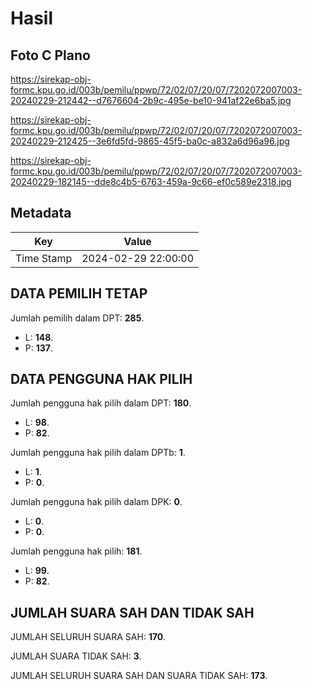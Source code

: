 # Hasil

## Foto C Plano

https://sirekap-obj-formc.kpu.go.id/003b/pemilu/ppwp/72/02/07/20/07/7202072007003-20240229-212442--d7676604-2b9c-495e-be10-941af22e6ba5.jpg

https://sirekap-obj-formc.kpu.go.id/003b/pemilu/ppwp/72/02/07/20/07/7202072007003-20240229-212425--3e6fd5fd-9865-45f5-ba0c-a832a6d96a96.jpg

https://sirekap-obj-formc.kpu.go.id/003b/pemilu/ppwp/72/02/07/20/07/7202072007003-20240229-182145--dde8c4b5-6763-459a-9c66-ef0c589e2318.jpg


## Metadata

| Key        | Value               |
| ---------- | ------------------- |
| Time Stamp | 2024-02-29 22:00:00 |


## DATA PEMILIH TETAP

Jumlah pemilih dalam DPT: **285**.
 * L: **148**.
 * P: **137**.

## DATA PENGGUNA HAK PILIH

Jumlah pengguna hak pilih dalam DPT: **180**.
 * L: **98**.
 * P: **82**.

Jumlah pengguna hak pilih dalam DPTb: **1**.
 * L: **1**.
 * P: **0**.

Jumlah pengguna hak pilih dalam DPK: **0**.
 * L: **0**.
 * P: **0**.

Jumlah pengguna hak pilih: **181**.
 * L: **99**.
 * P: **82**.

## JUMLAH SUARA SAH DAN TIDAK SAH

JUMLAH SELURUH SUARA SAH: **170**.

JUMLAH SUARA TIDAK SAH: **3**.

JUMLAH SELURUH SUARA SAH DAN SUARA TIDAK SAH: **173**.


